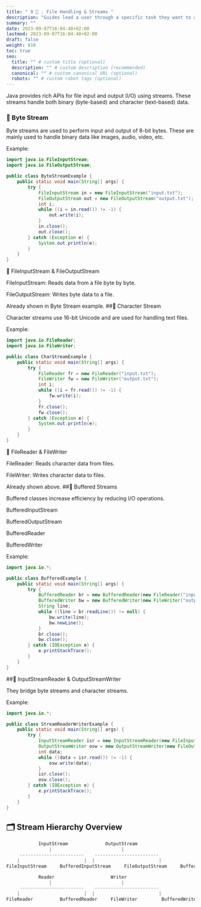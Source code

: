 ```yaml
---
title: " 9 📄 . File Handling & Streams "
description: "Guides lead a user through a specific task they want to accomplish, often with a sequence of steps."
summary: ""
date: 2023-09-07T16:04:48+02:00
lastmod: 2023-09-07T16:04:48+02:00
draft: false
weight: 810
toc: true
seo:
  title: "" # custom title (optional)
  description: "" # custom description (recommended)
  canonical: "" # custom canonical URL (optional)
  robots: "" # custom robot tags (optional)
---
```

Java provides rich APIs for file input and output (I/O) using streams. These streams handle both binary (byte-based) and character (text-based) data.

### 🔹 Byte Stream

Byte streams are used to perform input and output of 8-bit bytes. These are mainly used to handle binary data like images, audio, video, etc.

Example:
```java
import java.io.FileInputStream;
import java.io.FileOutputStream;

public class ByteStreamExample {
    public static void main(String[] args) {
        try {
            FileInputStream in = new FileInputStream("input.txt");
            FileOutputStream out = new FileOutputStream("output.txt");
            int i;
            while ((i = in.read()) != -1) {
                out.write(i);
            }
            in.close();
            out.close();
        } catch (Exception e) {
            System.out.println(e);
        }
    }
}
```
🔹 FileInputStream & FileOutputStream

FileInputStream: Reads data from a file byte by byte.

FileOutputStream: Writes byte data to a file.

Already shown in Byte Stream example.
##🔸 Character Stream

Character streams use 16-bit Unicode and are used for handling text files.

Example:
```java
import java.io.FileReader;
import java.io.FileWriter;

public class CharStreamExample {
    public static void main(String[] args) {
        try {
            FileReader fr = new FileReader("input.txt");
            FileWriter fw = new FileWriter("output.txt");
            int i;
            while ((i = fr.read()) != -1) {
                fw.write(i);
            }
            fr.close();
            fw.close();
        } catch (Exception e) {
            System.out.println(e);
        }
    }
}
```
🔸 FileReader & FileWriter

FileReader: Reads character data from files.

FileWriter: Writes character data to files.

Already shown above.
##💨 Buffered Streams

Buffered classes increase efficiency by reducing I/O operations.

BufferedInputStream

BufferedOutputStream

BufferedReader

BufferedWriter

Example:
```java
import java.io.*;

public class BufferedExample {
    public static void main(String[] args) {
        try {
            BufferedReader br = new BufferedReader(new FileReader("input.txt"));
            BufferedWriter bw = new BufferedWriter(new FileWriter("output.txt"));
            String line;
            while ((line = br.readLine()) != null) {
                bw.write(line);
                bw.newLine();
            }
            br.close();
            bw.close();
        } catch (IOException e) {
            e.printStackTrace();
        }
    }
}
```

##🔄 InputStreamReader & OutputStreamWriter

They bridge byte streams and character streams.

Example:
```java
import java.io.*;

public class StreamReaderWriterExample {
    public static void main(String[] args) {
        try {
            InputStreamReader isr = new InputStreamReader(new FileInputStream("input.txt"));
            OutputStreamWriter osw = new OutputStreamWriter(new FileOutputStream("output.txt"));
            int data;
            while ((data = isr.read()) != -1) {
                osw.write(data);
            }
            isr.close();
            osw.close();
        } catch (IOException e) {
            e.printStackTrace();
        }
    }
}
```

## 🗂️ Stream Hierarchy Overview
```php
            InputStream              OutputStream
                |                          |
     ------------------------    ------------------------
    |                        |  |                        |
FileInputStream     BufferedInputStream     FileOutputStream     BufferedOutputStream

            Reader                     Writer
                |                          |
     ------------------------    ------------------------
    |                        |  |                        |
FileReader          BufferedReader     FileWriter         BufferedWriter
```

##
```java

```

##
```java

```

##
```java

```

##
```java

```


